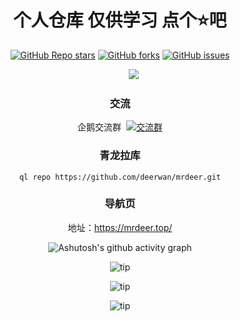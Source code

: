 <div align="center">   
<h1 align="center">个人仓库 仅供学习 点个⭐吧</h1>
<a href="https://github.com/deerwan/mrdeer/stargazers"><img alt="GitHub Repo stars" src="https://img.shields.io/github/stars/deerwan/mrdeer?color=yellow&logo=riseup&logoColor=yellow&style=flat-square"></a>
<a href="https://github.com/deerwan/mrdeer/network/members"><img alt="GitHub forks" src="https://img.shields.io/github/forks/deerwan/mrdeer?color=orange&style=flat-square"></a>
<a href="https://github.com/deerwan/mrdeer/issues"><img alt="GitHub issues" src="https://img.shields.io/github/issues/deerwan/mrdeer?color=red&style=flat-square"></a>
</div>
                                           
&emsp;&emsp;&emsp;&emsp;&emsp;&emsp;&emsp;&emsp;&emsp;&emsp;&emsp;&emsp;&emsp;&emsp;&emsp;&emsp;&emsp;&emsp;&emsp;![](http://profile-counter.glitch.me/deerwan/count.svg)
<div align="center">


### 交流

企鹅交流群&nbsp;&nbsp;<a target="_blank" href="https://qm.qq.com/cgi-bin/qm/qr?k=2q1-h1rBeuMoAIBrHCOaa36yZh1hmUmZ&jump_from=webapi&authKey=oiGsorh0pWFCjvBaIbOrPdwNHSXD/X8H3tRdWJ090mslUT5v+oFzjg8cWF7M0Ktv"><img border="0" src="https://img.tukuppt.com/png_preview/00/40/12/mbJ6HJWIde.jpg!/fw/780" alt="交流群" title="交流群"></a>



### 青龙拉库

```
ql repo https://github.com/deerwan/mrdeer.git
```


### 导航页

地址：https://mrdeer.top/


![Ashutosh's github activity graph](https://github-readme-activity-graph.vercel.app/graph?username=deerwan&theme=high-contrast)


![tip](https://badgen.net/badge/php/8.1/orange?icon=php)

![tip](https://badgen.net/badge/java/19/orange?icon=java)

![tip](https://badgen.net/badge/python/3.1.6/green?icon=packagephobia)
